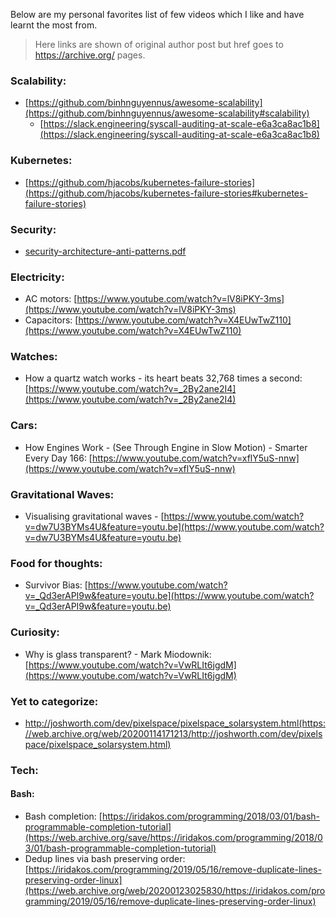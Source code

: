 Below are my personal favorites list of few videos which I like and have learnt the most from.

> Here links are shown of original author post but href goes to https://archive.org/ pages.

### Scalability: 
* [https://github.com/binhnguyennus/awesome-scalability](https://github.com/binhnguyennus/awesome-scalability#scalability)
  * [https://slack.engineering/syscall-auditing-at-scale-e6a3ca8ac1b8](https://slack.engineering/syscall-auditing-at-scale-e6a3ca8ac1b8)

### Kubernetes:
* [https://github.com/hjacobs/kubernetes-failure-stories](https://github.com/hjacobs/kubernetes-failure-stories#kubernetes-failure-stories)

### Security:
* [security-architecture-anti-patterns.pdf](pdfs/tech-security/security-architecture-anti-patterns.pdf)

### Electricity:
* AC motors: [https://www.youtube.com/watch?v=lV8iPKY-3ms](https://www.youtube.com/watch?v=lV8iPKY-3ms)
* Capacitors: [https://www.youtube.com/watch?v=X4EUwTwZ110](https://www.youtube.com/watch?v=X4EUwTwZ110)

### Watches:
* How a quartz watch works - its heart beats 32,768 times a second:  [https://www.youtube.com/watch?v=_2By2ane2I4](https://www.youtube.com/watch?v=_2By2ane2I4)

### Cars:
* How Engines Work - (See Through Engine in Slow Motion) - Smarter Every Day 166: [https://www.youtube.com/watch?v=xflY5uS-nnw](https://www.youtube.com/watch?v=xflY5uS-nnw)

### Gravitational Waves:
* Visualising gravitational waves - [https://www.youtube.com/watch?v=dw7U3BYMs4U&feature=youtu.be](https://www.youtube.com/watch?v=dw7U3BYMs4U&feature=youtu.be)

### Food for thoughts:
* Survivor Bias: [https://www.youtube.com/watch?v=_Qd3erAPI9w&feature=youtu.be](https://www.youtube.com/watch?v=_Qd3erAPI9w&feature=youtu.be)

### Curiosity:
* Why is glass transparent? - Mark Miodownik: [https://www.youtube.com/watch?v=VwRLIt6jgdM](https://www.youtube.com/watch?v=VwRLIt6jgdM)

### Yet to categorize:
* http://joshworth.com/dev/pixelspace/pixelspace_solarsystem.html(https://web.archive.org/web/20200114171213/http://joshworth.com/dev/pixelspace/pixelspace_solarsystem.html)

### Tech:

#### Bash:
* Bash completion: [https://iridakos.com/programming/2018/03/01/bash-programmable-completion-tutorial](https://web.archive.org/save/https://iridakos.com/programming/2018/03/01/bash-programmable-completion-tutorial)
* Dedup lines via bash preserving order: [https://iridakos.com/programming/2019/05/16/remove-duplicate-lines-preserving-order-linux](https://web.archive.org/web/20200123025830/https://iridakos.com/programming/2019/05/16/remove-duplicate-lines-preserving-order-linux)
